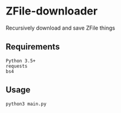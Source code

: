 # ZFile-downloader
Recursively download and save ZFile things


## Requirements
```
Python 3.5+
requests
bs4
```

## Usage
```
python3 main.py
```